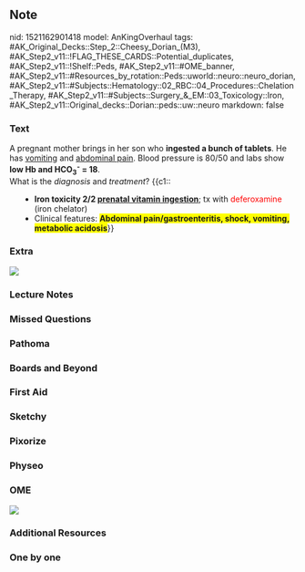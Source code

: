 ## Note
nid: 1521162901418
model: AnKingOverhaul
tags: #AK_Original_Decks::Step_2::Cheesy_Dorian_(M3), #AK_Step2_v11::!FLAG_THESE_CARDS::Potential_duplicates, #AK_Step2_v11::!Shelf::Peds, #AK_Step2_v11::#OME_banner, #AK_Step2_v11::#Resources_by_rotation::Peds::uworld::neuro::neuro_dorian, #AK_Step2_v11::#Subjects::Hematology::02_RBC::04_Procedures::Chelation_Therapy, #AK_Step2_v11::#Subjects::Surgery_&_EM::03_Toxicology::Iron, #AK_Step2_v11::Original_decks::Dorian::peds::uw::neuro
markdown: false

### Text
<div style="text-align: left;">
  A pregnant mother brings in her son who <b>ingested a bunch of
  tablets</b>. He has <u style="">vomiting</u> and <u>abdominal
  pain</u>. Blood pressure is 80/50 and labs show <b>low Hb and
  HCO<sub>3</sub><sup>-</sup> = 18</b>.
</div>
<div style="text-align: left;"></div>
<div style="text-align: left;">
  What is the <i>diagnosis</i> and <i>treatment</i>? {{c1::
</div>
<div>
  <ul style="margin-left: 20px;">
    <li style="text-align: left;"><b>Iron toxicity 2/2 <u>prenatal
    vitamin ingestion</u></b>; tx with <font color="#FF0000" style=
    "">deferoxamine</font> (iron chelator)
    <li style="text-align: left;">Clinical features: <span style=
    "background-color: rgb(255, 255, 0)"><b>Abdominal
    pain/gastroenteritis, shock, vomiting, metabolic
    acidosis</b></span>}}
  </ul>
</div>

### Extra
<img src="ironn.png">

### Lecture Notes


### Missed Questions


### Pathoma


### Boards and Beyond


### First Aid


### Sketchy


### Pixorize


### Physeo


### OME
<div class="ome-widget">
  <a href="https://onlinemeded.org?ref=anki"><img src=
  "_OME_AnkiFlashcards_General_4.png"></a>
</div>

### Additional Resources


### One by one

